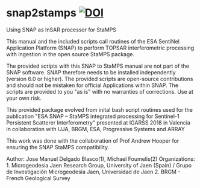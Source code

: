 # snap2stamps      <a href="https://doi.org/10.5281/zenodo.1308689"><img src="https://zenodo.org/badge/DOI/10.5281/zenodo.1308689.svg" alt="DOI"></a>

Using SNAP as InSAR processor for StaMPS 

This manual and the included scripts call routines of the ESA SentiNel Application Platform (SNAP) to perform TOPSAR interferometric processing with ingestion in the open source StaMPS package. 

The provided scripts with this SNAP to StaMPS manual are not part of the SNAP software. SNAP therefore needs to be installed independently (version 6.0 or higher).
The provided scripts are open-source contributions and should not be mistaken for official Applications within SNAP. The scripts are provided to you "as is" with no warranties of corrections. Use at your own risk.

This provided package evolved from inital bash script routines used for the publication "ESA SNAP – StaMPS integrated processing for Sentinel-1 Persistent Scatterer Interferometry" presented at IGARSS 2018 in Valencia in collaboration with UJA, BRGM, ESA, Progressive Systems and ARRAY

This work was done with the collaboration of Prof Andrew Hooper for ensuring the SNAP StaMPS compatibility.


Author: Jose Manuel Delgado Blasco(1), Michael Foumelis(2)
Organizations: 
     1. Microgeodesia Jaen Research Group, University of Jaen (Spain) / Grupo de Investigación Microgeodesia Jaen, Universidad de Jaen
     2. BRGM - French Geological Survey
